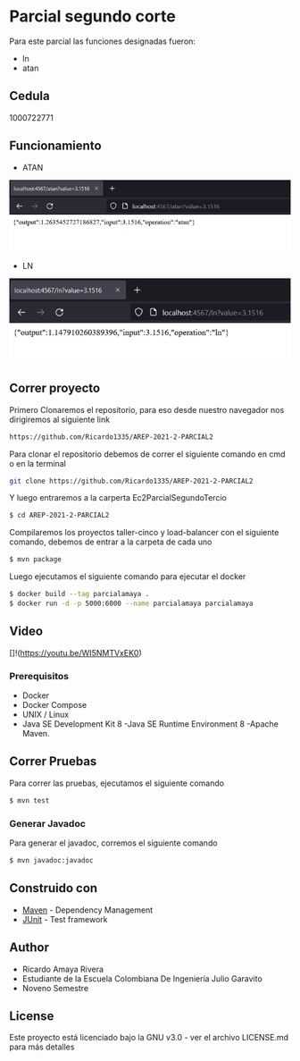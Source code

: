 # Parcial segundo corte 

Para este parcial las funciones designadas fueron: 
* ln
* atan

## Cedula
1000722771

## Funcionamiento

* ATAN

![](https://github.com/Ricardo1335/AREP-2021-2-PARCIAL2/blob/main/images/img1.png)

* LN

![](https://github.com/Ricardo1335/AREP-2021-2-PARCIAL2/blob/main/images/img2.png)

## Correr proyecto

Primero Clonaremos el repositorio, para eso desde nuestro navegador nos dirigiremos al siguiente link

```sh
https://github.com/Ricardo1335/AREP-2021-2-PARCIAL2
```

Para clonar el repositorio debemos de correr el siguiente comando en cmd o en la terminal 

```sh
git clone https://github.com/Ricardo1335/AREP-2021-2-PARCIAL2
 ```

 Y luego entraremos a la carperta Ec2ParcialSegundoTercio

```sh
$ cd AREP-2021-2-PARCIAL2
 ```
Compilaremos los proyectos taller-cinco y load-balancer con el siguiente comando, debemos de entrar a la carpeta de cada uno

 ```sh
$ mvn package
 ```
Luego ejecutamos el siguiente comando para ejecutar el docker

```sh
$ docker build --tag parcialamaya .
$ docker run -d -p 5000:6000 --name parcialamaya parcialamaya
 ```
## Video

[]!(https://youtu.be/WI5NMTVxEK0)

### Prerequisitos

* Docker
* Docker Compose
* UNIX / Linux
* Java SE Development Kit 8 -Java SE Runtime Environment 8 -Apache Maven.

## Correr Pruebas

Para correr las pruebas, ejecutamos el siguiente comando

```sh
$ mvn test
 ```

### Generar Javadoc

Para generar el javadoc, corremos el siguiente comando

```sh
$ mvn javadoc:javadoc 
 ```

## Construido con

* [Maven](https://maven.apache.org/) - Dependency Management
* [JUnit](https://mvnrepository.com/artifact/junit/junit) - Test framework

## Author

 - Ricardo Amaya Rivera
 - Estudiante de la Escuela Colombiana De Ingeniería Julio Garavito 
 - Noveno Semestre

## License

Este proyecto está licenciado bajo la GNU v3.0 - ver el archivo LICENSE.md para más detalles
